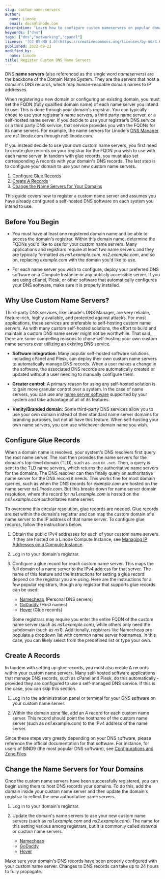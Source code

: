 ```yaml
---
slug: custom-name-servers
author:
  name: Linode
  email: docs@linode.com
description: "Learn how to configure custom nameservers on popular domain registrars."
keywords: ["dns"]
tags: ["dns","networking","cpanel"]
license: '[CC BY-ND 4.0](https://creativecommons.org/licenses/by-nd/4.0)'
published: 2022-09-21
modified_by:
  name: Linode
title: Register Custom DNS Name Servers
---
```


DNS **name servers** (also referenced as the single word *nameservers*) are the backbone of the Domain Name System. They are the servers that host a domain's DNS records, which map human-readable domain names to IP addresses.

When registering a new domain or configuring an existing domain, you must set the FQDN (fully qualified domain name) of each name server you intend to use. This is done through your domain's registrar. You can typically chose to use your registrar's name servers, a third party name server, or a self-hosted name server. If you decide to use your registrar's DNS service or a third party DNS service, that service provides you with the FQDNs for its name servers. For example, the name servers for Linode's [DNS Manager](/docs/guides/dns-manager/#use-linodes-name-servers-with-your-domain) are ns1.linode.com through ns5.linode.com.

If you instead decide to use your own custom name servers, you first need to create glue records on your registrar for the FQDN you wish to use with each name server. In tandem with glue records, you must also set corresponding A records with your domain's DNS records. The last step is to configure your domain to use your new custom name servers.

1. [Configure Glue Records](#configure-glue-records)
1. [Create A Records](#create-a-records)
1. [Change the Name Servers for Your Domains](#change-the-name-servers-for-your-domains)

This guide covers how to register a custom name server and assumes you have already configured a self-hosted DNS software on each system you intend to use.

## Before You Begin

- You must have at least one registered domain name and be able to access the domain's registrar. Within this domain name, determine the FQDNs you'd like to use for your custom name servers. Many applications and registrars require at least two name servers and they are typically formatted as *ns1.example.com*, *ns2.example.com*, and so on, replacing *example.com* with the domain you'd like to use.

- For each name server you wish to configure, deploy your preferred DNS software on a Compute Instance or any publicly accessible server. If you are using cPanel, Plesk, or other software that automatically configures your DNS software, make sure it is properly installed.

## Why Use Custom Name Servers?

Third-party DNS services, like Linode's DNS Manager, are very reliable, feature-rich, highly available, and protected against attacks. For most applications, these services are preferable to self-hosting custom name servers. As with many custom self-hosted solutions, the effort to build and maintain a custom DNS name server might not be worthwhile. That said, there are some compelling reasons to chose self-hosting your own custom name servers over utilizing an existing DNS service.

- **Software integration:** Many popular self-hosted software solutions, including cPanel and Plesk, can deploy their own custom name servers to automatically manage DNS records. When a user makes a change in the software, the associated DNS records are automatically created or updated without a user needing to manually configure them.

- **Greater control:** A primary reason for using any self-hosted solution is to gain more granular control over a system. In the case of name servers, you can use any [name server software](https://en.wikipedia.org/wiki/Comparison_of_DNS_server_software) supported by your system and take advantage of all of its features.

- **Vanity/Branded domain:** Some third-party DNS services allow you to use your own domain instead of their standard name server domains for branding purposes, but not all have this feature. When self-hosting your own name servers, you can use whichever domain name you wish.

## Configure Glue Records

When a domain name is resolved, your system's DNS resolvers first query the root name server. The root then provides the name servers for the domain's top-level domain (TLD), such as `.com` or `.net`. Then, a query is sent to the TLD name servers, which returns the authoritative name servers for the domains. The DNS resolver can then finally query an authoritative name server for the DNS record it needs. This works fine for most domain queries, such as when the DNS records for *example.com* are hosted on the name server *ns1.linode.com*. But this breaks down for name server domain resolution, where the record for *ns1.example.com* is hosted on the *ns1.example.com* authoritative name server.

To overcome this circular resolution, glue records are needed. Glue records are set within the domain's registrar and can map the custom domain of a name server to the IP address of that name server. To configure glue records, follow the instructions below.

1. Obtain the public IPv4 addresses for each of your custom name servers. If they are hosted on a Linode Compute Instance, see [Managing IP Addresses on a Compute Instance](/docs/guides/managing-ip-addresses/#viewing-ip-addresses).

1. Log in to your domain's registrar.

1. Configure a glue record for reach custom name server. This maps the full domain of a name server to the IPv4 address for that server. The name of this feature and the instructions for setting a glue record depend on the registrar you are using. Here are the instructions for a few popular registrars, though any registrar that supports glue records can be used:

    - [Namecheap](https://www.namecheap.com/support/knowledgebase/article.aspx/768/10/how-do-i-register-personal-nameservers-for-my-domain/) (Personal DNS servers)
    - [GoDaddy](https://www.godaddy.com/help/add-my-custom-host-names-12320) (Host names)
    - [Hover](https://help.hover.com/hc/en-us/articles/217282437-Connecting-your-domain-using-private-nameservers-Glue-records-) (Glue records)

    Some registrars may require you enter the entire FQDN of the custom name server (such as *ns1.example.com*), while others only need the subdomain (such as *ns1*). Additionally, registrars like Namecheap pre-populate a dropdown list with common name server hostnames. In this case, you can likely select from the predefined list or type your own.

## Create A Records

In tandem with setting up glue records, you must also create A records within your custom name servers. Many self-hosted software applications that manage DNS records, such as cPanel and Plesk, do this automatically - provided they are configured to use a self-managed DNS service. If this is the case, you can skip this section.

1. Log in to the administration panel or terminal for your DNS software on your custom name server.

1. Within the domain zone file, add an *A* record for each custom name server. This record should point the hostname of the custom name server (such as *ns1*.example.com) to the IPv4 address of the name server.

Since these steps vary greatly depending on your DNS software, please reference the official documentation for that software. For instance, for users of BIND9 (the most popular DNS software), see [Configurations and Zone Files](https://bind9.readthedocs.io/en/v9_18_7/chapter3.html#soa-rr).

## Change the Name Servers for Your Domains

Once the custom name servers have been successfully registered, you can begin using them to host DNS records your domains. To do this, add the domain inside your custom name server and then update the domain's registrar to reflect the new authoritative name servers.

1. Log in to your domain's registrar.

1. Update the domain's name servers to use your new custom name servers (such as *ns1.example.com* and *ns2.example.com*). The name for this setting various among registrars, but it is commonly called *external* or *custom* name servers.

    - [Namecheap](https://www.namecheap.com/support/knowledgebase/article.aspx/767/10/how-to-change-dns-for-a-domain/)
    - [GoDaddy](https://www.godaddy.com/help/change-nameservers-for-my-domains-664)
    - [Hover](https://help.hover.com/hc/en-us/articles/217282477--Changing-your-domain-nameservers)

Make sure your domain's DNS records have been properly configured with your custom name server. Changes to DNS records can take up to 24 hours to fully propagate.
